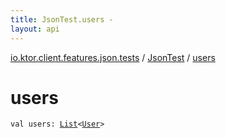 ```yaml
---
title: JsonTest.users - 
layout: api
---
```


<div class='api-docs-breadcrumbs'><a href="../index.html">io.ktor.client.features.json.tests</a> / <a href="index.html">JsonTest</a> / <a href="./users.html">users</a></div>

# users

<div class="signature"><code><span class="keyword">val </span><span class="identifier">users</span><span class="symbol">: </span><a href="https://kotlinlang.org/api/latest/jvm/stdlib/kotlin.collections/-list/index.html"><span class="identifier">List</span></a><span class="symbol">&lt;</span><a href="-user/index.html"><span class="identifier">User</span></a><span class="symbol">&gt;</span></code></div>
